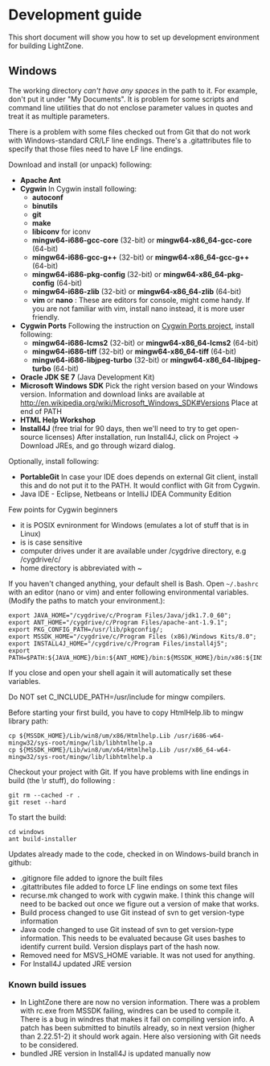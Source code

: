 # Development guide

This short document will show you how to set up development environment for building LightZone.

## Windows
The working directory _can't have any spaces_ in the path to it. For example, don't put it under "My Documents". It is
problem for some scripts and command line utilities that do not enclose parameter values in quotes and treat it as
multiple parameters.

There is a problem with some files checked out from Git that do not work with Windows-standard CR/LF line endings.
There's a .gitattributes file to specify that those files need to have LF line endings.

Download and install (or unpack) following:
-   __Apache Ant__
-   __Cygwin__
    In Cygwin install following:
    -    __autoconf__
    -    __binutils__
    -    __git__
    -    __make__
    -    __libiconv__ for iconv
    -    __mingw64-i686-gcc-core__ (32-bit) or __mingw64-x86_64-gcc-core__ (64-bit)
    -    __mingw64-i686-gcc-g++__ (32-bit) or __mingw64-x86_64-gcc-g++__ (64-bit)
    -    __mingw64-i686-pkg-config__ (32-bit) or __mingw64-x86_64-pkg-config__ (64-bit)
    -    __mingw64-i686-zlib__ (32-bit) or __mingw64-x86_64-zlib__ (64-bit)
    -    __vim__ or __nano__ : These are editors for console, might come handy. If you are not familiar with vim, install
         nano instead, it is more user friendly.
-   __Cygwin Ports__
    Following the instruction on [Cygwin Ports project](http://cygwinports.org/), install following:
    -    __mingw64-i686-lcms2__ (32-bit) or __mingw64-x86_64-lcms2__ (64-bit)
    -    __mingw64-i686-tiff__ (32-bit) or __mingw64-x86_64-tiff__ (64-bit)
    -    __mingw64-i686-libjpeg-turbo__ (32-bit) or __mingw64-x86_64-libjpeg-turbo__ (64-bit)
-   __Oracle JDK SE 7__ (Java Development Kit)
-   __Microsoft Windows SDK__
    Pick the right version based on your Windows version. Information and download links are available at
    http://en.wikipedia.org/wiki/Microsoft_Windows_SDK#Versions
    Place at end of PATH
-   __HTML Help Workshop__
-   __Install4J__ (free trial for 90 days, then we'll need to try to get open-source licenses)
    After installation, run Install4J, click on Project -> Download JREs, and go through wizard dialog.

Optionally, install following:
-   __PortableGit__
    In case your IDE does depends on external Git client, install this and do not put it to the PATH. It would conflict
    with Git from Cygwin.
-   Java IDE - Eclipse, Netbeans or IntelliJ IDEA Community Edition

Few points for Cygwin beginners
- it is POSIX evnironment for Windows (emulates a lot of stuff that is in Linux)
- is is case sensitive
- computer drives under it are available under /cygdrive directory, e.g /cygdrive/c/
- home directory is abbreviated with ~

If you haven't changed anything, your default shell is Bash. Open `~/.bashrc` with an editor (nano or vim) and enter
following environmental variables. (Modify the paths to match your environment.):

    export JAVA_HOME="/cygdrive/c/Program Files/Java/jdk1.7.0_60";
    export ANT_HOME="/cygdrive/c/Program Files/apache-ant-1.9.1";
    export PKG_CONFIG_PATH=/usr/lib/pkgconfig/;
    export MSSDK_HOME="/cygdrive/c/Program Files (x86)/Windows Kits/8.0";
    export INSTALL4J_HOME="/cygdrive/c/Program Files/install4j5";
    export PATH=$PATH:${JAVA_HOME}/bin:${ANT_HOME}/bin:${MSSDK_HOME}/bin/x86:${INSTALL4J_HOME}/bin;

If you close and open your shell again it will automatically set these variables.

Do NOT set C_INCLUDE_PATH=/usr/include for mingw compilers.

Before starting your first build, you have to copy HtmlHelp.lib to mingw library path:

    cp ${MSSDK_HOME}/Lib/win8/um/x86/Htmlhelp.Lib /usr/i686-w64-mingw32/sys-root/mingw/lib/libhtmlhelp.a
    cp ${MSSDK_HOME}/Lib/win8/um/x64/Htmlhelp.Lib /usr/x86_64-w64-mingw32/sys-root/mingw/lib/libhtmlhelp.a

Checkout your project with Git. If you have problems with line endings in build (the \r stuff), do following :

    git rm --cached -r .
    git reset --hard

To start the build:

    cd windows
    ant build-installer

Updates already made to the code, checked in on Windows-build branch in github:
-   .gitignore file added to ignore the built files
-   .gitattributes file added to force LF line endings on some text files
-   recurse.mk changed to work with cygwin make. I think this change will need to be backed out once we figure out a
    version of make that works.
-   Build process changed to use Git instead of svn to get version-type information
-   Java code changed to use Git instead of svn to get version-type information. This needs to be evaluated because Git
    uses bashes to identify current build. Version displays part of the hash now.
-   Removed need for MSVS_HOME variable. It was not used for anything.
-   For Install4J updated JRE version

### Known build issues
-   In LightZone there are now no version information. There was a problem with rc.exe from MSSDK failing, windres can
    be used to compile it. There is a bug in windres that makes it fail on compiling version info. A patch has been
    submitted to binutils already, so in next version (higher than 2.22.51-2) it should work again. Here also versioning
    with Git needs to be considered.
-   bundled JRE version in Install4J is updated manually now
